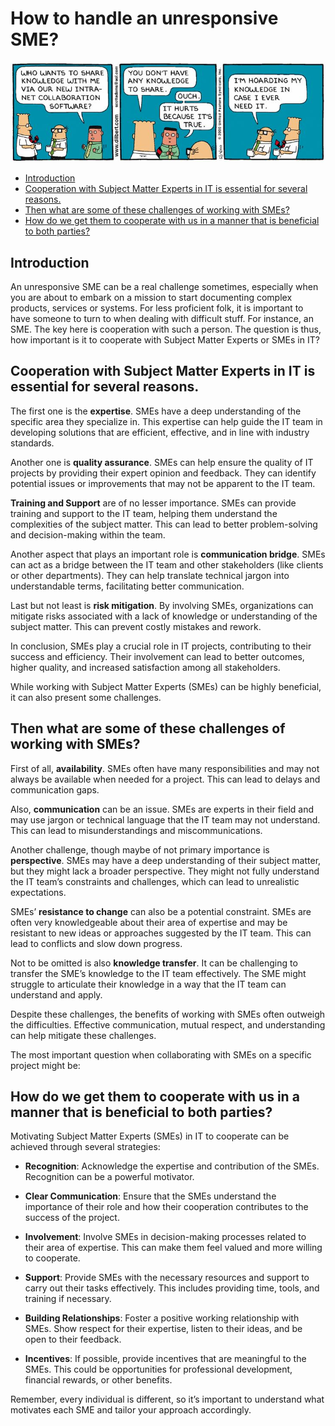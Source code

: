 # How to handle an unresponsive SME? <!-- omit in toc -->

![Alt text](aa246608b3b3fe34728bd118d7d0e938.jpg)
- [Introduction](#introduction)
- [Cooperation with Subject Matter Experts in IT is essential for several reasons.](#cooperation-with-subject-matter-experts-in-it-is-essential-for-several-reasons)
- [Then what are some of these challenges of working with SMEs?](#then-what-are-some-of-these-challenges-of-working-with-smes)
- [How do we get them to cooperate with us in a manner that is beneficial to both parties?](#how-do-we-get-them-to-cooperate-with-us-in-a-manner-that-is-beneficial-to-both-parties)

## Introduction
An unresponsive SME can be a real challenge sometimes, especially when you are about to embark on a mission to start documenting complex products, services or systems. For less proficient folk, it is important to have someone to turn to when dealing with difficult stuff. For instance, an SME. The key here is cooperation with such a person. The question is thus, how important is it to cooperate with Subject Matter Experts or SMEs in IT?

## Cooperation with Subject Matter Experts in IT is essential for several reasons. 

The first one is the **expertise**. SMEs have a deep understanding of the specific area they specialize in. This expertise can help guide the IT team in developing solutions that are efficient, effective, and in line with industry standards.

Another one is **quality assurance**. SMEs can help ensure the quality of IT projects by providing their expert opinion and feedback. They can identify potential issues or improvements that may not be apparent to the IT team.

**Training and Support** are of no lesser importance. SMEs can provide training and support to the IT team, helping them understand the complexities of the subject matter. This can lead to better problem-solving and decision-making within the team.

Another aspect that plays an important role is **communication bridge**. SMEs can act as a bridge between the IT team and other stakeholders (like clients or other departments). They can help translate technical jargon into understandable terms, facilitating better communication.

Last but not least is **risk mitigation**. By involving SMEs, organizations can mitigate risks associated with a lack of knowledge or understanding of the subject matter. This can prevent costly mistakes and rework.

In conclusion, SMEs play a crucial role in IT projects, contributing to their success and efficiency. Their involvement can lead to better outcomes, higher quality, and increased satisfaction among all stakeholders.

While working with Subject Matter Experts (SMEs) can be highly beneficial, it can also present some challenges. 

## Then what are some of these challenges of working with SMEs?

First of all, **availability**. SMEs often have many responsibilities and may not always be available when needed for a project. This can lead to delays and communication gaps.

Also, **communication** can be an issue. SMEs are experts in their field and may use jargon or technical language that the IT team may not understand. This can lead to misunderstandings and miscommunications.

Another challenge, though maybe of not primary importance is **perspective**. SMEs may have a deep understanding of their subject matter, but they might lack a broader perspective. They might not fully understand the IT team’s constraints and challenges, which can lead to unrealistic expectations.

SMEs’ **resistance to change** can also be a potential constraint. SMEs are often very knowledgeable about their area of expertise and may be resistant to new ideas or approaches suggested by the IT team. This can lead to conflicts and slow down progress.

Not to be omitted is also **knowledge transfer**. It can be challenging to transfer the SME’s knowledge to the IT team effectively. The SME might struggle to articulate their knowledge in a way that the IT team can understand and apply.

Despite these challenges, the benefits of working with SMEs often outweigh the difficulties. Effective communication, mutual respect, and understanding can help mitigate these challenges.

The most important question when collaborating with SMEs on a specific project might be:

## How do we get them to cooperate with us in a manner that is beneficial to both parties?

Motivating Subject Matter Experts (SMEs) in IT to cooperate can be achieved through several strategies:

-	**Recognition**: Acknowledge the expertise and contribution of the SMEs. Recognition can be a powerful motivator.

-	**Clear Communication**: Ensure that the SMEs understand the importance of their role and how their cooperation contributes to the success of the project.

-	**Involvement**: Involve SMEs in decision-making processes related to their area of expertise. This can make them feel valued and more willing to cooperate.

-	**Support**: Provide SMEs with the necessary resources and support to carry out their tasks effectively. This includes providing time, tools, and training if necessary.

-	**Building Relationships**: Foster a positive working relationship with SMEs. Show respect for their expertise, listen to their ideas, and be open to their feedback.

-	**Incentives**: If possible, provide incentives that are meaningful to the SMEs. This could be opportunities for professional development, financial rewards, or other benefits.

Remember, every individual is different, so it’s important to understand what motivates each SME and tailor your approach accordingly.
